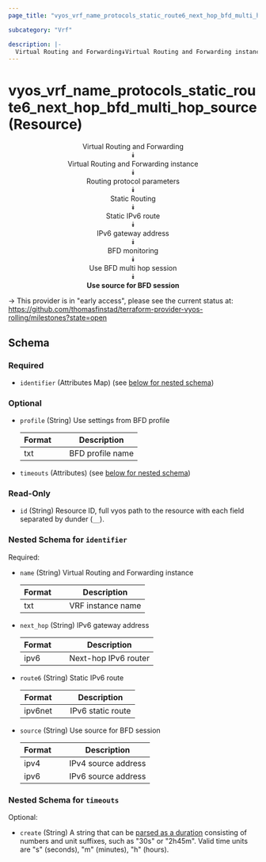 ```yaml
---
page_title: "vyos_vrf_name_protocols_static_route6_next_hop_bfd_multi_hop_source Resource - vyos"

subcategory: "Vrf"

description: |- 
  Virtual Routing and Forwarding⯯Virtual Routing and Forwarding instance⯯Routing protocol parameters⯯Static Routing⯯Static IPv6 route⯯IPv6 gateway address⯯BFD monitoring⯯Use BFD multi hop session⯯Use source for BFD session
---
```


# vyos_vrf_name_protocols_static_route6_next_hop_bfd_multi_hop_source (Resource)
<center>

Virtual Routing and Forwarding  
⯯  
Virtual Routing and Forwarding instance  
⯯  
Routing protocol parameters  
⯯  
Static Routing  
⯯  
Static IPv6 route  
⯯  
IPv6 gateway address  
⯯  
BFD monitoring  
⯯  
Use BFD multi hop session  
⯯  
**Use source for BFD session**


</center>

-> This provider is in "early access", please see the current status at: https://github.com/thomasfinstad/terraform-provider-vyos-rolling/milestones?state=open

## Schema

### Required

- `identifier` (Attributes Map) (see [below for nested schema](#nestedatt--identifier))

### Optional

- `profile` (String) Use settings from BFD profile

    |Format  &emsp;|Description       |
    |----------|--------------------|
    |txt     &emsp;|BFD profile name  |
- `timeouts` (Attributes) (see [below for nested schema](#nestedatt--timeouts))

### Read-Only

- `id` (String) Resource ID, full vyos path to the resource with each field separated by dunder (`__`).

<a id="nestedatt--identifier"></a>
### Nested Schema for `identifier`

Required:

- `name` (String) Virtual Routing and Forwarding instance

    |Format  &emsp;|Description        |
    |----------|---------------------|
    |txt     &emsp;|VRF instance name  |
- `next_hop` (String) IPv6 gateway address

    |Format  &emsp;|Description           |
    |----------|------------------------|
    |ipv6    &emsp;|Next-hop IPv6 router  |
- `route6` (String) Static IPv6 route

    |Format   &emsp;|Description        |
    |-----------|---------------------|
    |ipv6net  &emsp;|IPv6 static route  |
- `source` (String) Use source for BFD session

    |Format  &emsp;|Description          |
    |----------|-----------------------|
    |ipv4    &emsp;|IPv4 source address  |
    |ipv6    &emsp;|IPv6 source address  |


<a id="nestedatt--timeouts"></a>
### Nested Schema for `timeouts`

Optional:

- `create` (String) A string that can be [parsed as a duration](https://pkg.go.dev/time#ParseDuration) consisting of numbers and unit suffixes, such as &#34;30s&#34; or &#34;2h45m&#34;. Valid time units are &#34;s&#34; (seconds), &#34;m&#34; (minutes), &#34;h&#34; (hours).  
